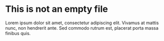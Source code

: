 # This is not an empty file

Lorem ipsum dolor sit amet, consectetur adipiscing elit. Vivamus at mattis nunc, non hendrerit ante. Sed commodo rutrum est, placerat porta massa finibus quis.
